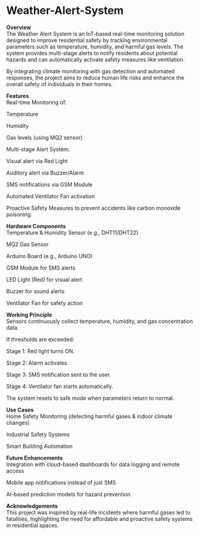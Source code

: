 # Weather-Alert-System
**Overview**<br>
The Weather Alert System is an IoT-based real-time monitoring solution designed to improve residential safety by tracking environmental parameters such as temperature, humidity, and harmful gas levels. The system provides multi-stage alerts to notify residents about potential hazards and can automatically activate safety measures like ventilation.

By integrating climate monitoring with gas detection and automated responses, the project aims to reduce human life risks and enhance the overall safety of individuals in their homes.

**Features**<br>
Real-time Monitoring of:

Temperature

Humidity

Gas levels (using MQ2 sensor)

Multi-stage Alert System:

Visual alert via Red Light

Auditory alert via Buzzer/Alarm

SMS notifications via GSM Module

Automated Ventilator Fan activation

Proactive Safety Measures to prevent accidents like carbon monoxide poisoning.

**Hardware Components**<br>
Temperature & Humidity Sensor (e.g., DHT11/DHT22)

MQ2 Gas Sensor

Arduino Board (e.g., Arduino UNO)

GSM Module for SMS alerts

LED Light (Red) for visual alert

Buzzer for sound alerts

Ventilator Fan for safety action

**Working Principle**<br>
Sensors continuously collect temperature, humidity, and gas concentration data.

If thresholds are exceeded:

Stage 1: Red light turns ON.

Stage 2: Alarm activates.

Stage 3: SMS notification sent to the user.

Stage 4: Ventilator fan starts automatically.

The system resets to safe mode when parameters return to normal.

**Use Cases**<br>
Home Safety Monitoring (detecting harmful gases & indoor climate changes)

Industrial Safety Systems

Smart Building Automation

**Future Enhancements**<br>
Integration with cloud-based dashboards for data logging and remote access

Mobile app notifications instead of just SMS

AI-based prediction models for hazard prevention

**Acknowledgements**<br>
This project was inspired by real-life incidents where harmful gases led to fatalities, highlighting the need for affordable and proactive safety systems in residential spaces.
